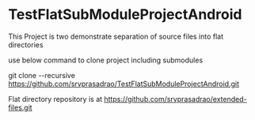 # TestFlatSubModuleProjectAndroid

This Project is two demonstrate separation of source files into flat directories

use below command to clone project including submodules

git clone --recursive https://github.com/srvprasadrao/TestFlatSubModuleProjectAndroid.git


Flat directory repository is at https://github.com/srvprasadrao/extended-files.git
